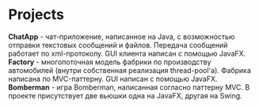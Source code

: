 # Projects
**ChatApp** - чат-приложение, написанное на Java, с возможностью отправки текстовых сообщений и файлов. Передача сообщений работает по xml-протоколу. GUI клиента написан с помощью JavaFX.
**Factory** - многопоточная модель фабрики по производству автомобилей (внутри собственная реализация thread-pool'a). Фабрика написана по MVC-паттерну. GUI написан с помощью JavaFX.
**Bomberman** - игра Bomberman, написанная согласно паттерну MVC. В проекте присутствует две вьюшки одна на JavaFX, другая на Swing.
